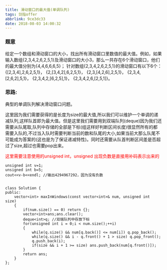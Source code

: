 ```yaml
---
title: 滑动窗口的最大值(单调队列)
tags: 剑指offer
abbrlink: 9ce3dc33
date: 2018-08-03 14:00:32
---
```


<h3>题意</h3>

给定一个数组和滑动窗口的大小，找出所有滑动窗口里数值的最大值。例如，如果输入数组{2,3,4,2,6,2,5,1}及滑动窗口的大小3，那么一共存在6个滑动窗口，他们的最大值分别为{4,4,6,6,6,5}； 针对数组{2,3,4,2,6,2,5,1}的滑动窗口有以下6个： {[2,3,4],2,6,2,5,1}， {2,[3,4,2],6,2,5,1}， {2,3,[4,2,6],2,5,1}， {2,3,4,[2,6,2],5,1}， {2,3,4,2,[6,2,5],1}， {2,3,4,2,6,[2,5,1]}。
<!--more-->

<h3>思路:</h3>

典型的单调队列解决滑动窗口问题。

这里因为我们需要获得的是长度为size的最大值,所以我们可以维护一个单调的递减队列,这样队首即为最大值。但是这里我们需要用到双端队列(deque)因为我们还需要从队尾取,队列中存储的全部是下标(组这样好判断区间长度)很显然所有的都需要入队的,不过当入队时需要判断当前的数和队尾的大小,如果当前大那么队尾不可能成为答案的(这也是为了保证递减特性)。同时还需要从队首判断区间差是否超过了size,超过也需要pop出来。

<font color = "red">这里需要注意使用的unsigned int，unsigned 出现负数是直接用补码表示出来的 </font>

```
unsigned int v=1;
unsigned int b=5;
cout<<v-b<<endl; //输出4294967292，因为没有负数
```

```

class Solution {
public:
    vector<int> maxInWindows(const vector<int>& num, unsigned int size)
    {
        if(num.size() == 0) return {};
        vector<int>ans;ans.clear();
        deque<int>q; //双端队列中存放下标
        for(unsigned int i = 0;i < num.size();++i)
        {
            while(q.size() && num[q.back()] <= num[i]) q.pop_back();
            while(q.size() && i - q.front() + 1 > size) q.pop_front();
            q.push_back(i);
            if(size && i + 1 >= size) ans.push_back(num[q.front()]);
        }
        return ans;
    }
};
```